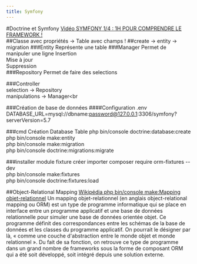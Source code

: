 ```yaml
---
title: Symfony
---
```


#Doctrine et Symfony
<a href="https://www.youtube.com/watch?v=UTusmVpwJXo">Vidéo SYMFONY 1/4 : 1H POUR COMPRENDRE LE FRAMEWORK !</a>    
##Classe avec propriétés -> Table avec champs
! ##create -> entity -> migration
###Entity
Représente une table
###Manager
Permet de manipuler une ligne
Insertion  
Mise à jour  
Suppression  
###Repository
Permet de faire des selections

###Controller<br>
selection -> Repository<br>
manipulations -> Manager<br

###Création de base de données
####Configuration
 .env 
 DATABASE_URL=mysql://dbname:password@127.0.0.1:3306/symfony?serverVersion=5.7<br>

###cmd Création Database Table
php bin/console doctrine:database:create<br>
php bin/console make:entity<br>
php bin/console make:migration<br>
php bin/console doctrine:migrations:migrate<br>

###installer module fixture créer importer
composer require orm-fixtures --dev<br>
php bin/console make:fixtures<br>
php bin/console doctrine:fixtures:load<br>
 
 ##Object-Relational Mapping
<a href="https://fr.wikipedia.org/wiki/Mapping_objet-relationnel">Wikipédia php bin/console make:Mapping objet-relationnel</a>
 Un mapping objet-relationnel (en anglais object-relational mapping ou ORM) est un type de programme informatique qui se place en interface entre un programme applicatif et une base de données relationnelle pour simuler une base de données orientée objet.
 Ce programme définit des correspondances entre les schémas de la base de données et les classes du programme applicatif. On pourrait le désigner par là, « comme une couche d'abstraction entre le monde objet et monde relationnel ». Du fait de sa fonction, on retrouve ce type de programme dans un grand nombre de frameworks sous la forme de composant ORM qui a été soit développé, soit intégré depuis une solution externe.

